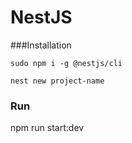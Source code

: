 # NestJS

###Installation

`sudo npm i -g @nestjs/cli`

`nest new project-name`

### Run

npm run start:dev
